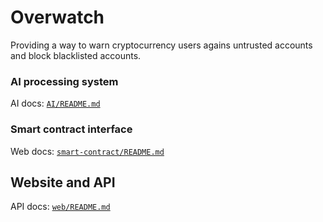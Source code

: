 # Overwatch

Providing a way to warn cryptocurrency users agains untrusted accounts and block blacklisted accounts.

### AI processing system

AI docs: [`AI/README.md`](./AI/README.md)

### Smart contract interface

Web docs: [`smart-contract/README.md`](./smart-contract/README.md)

## Website and API

API docs: [`web/README.md`](./web/README.md)


